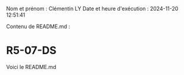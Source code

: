 Nom et prénom : Clémentin LY
Date et heure d'exécution : 2024-11-20 12:51:41

Contenu de README.md :
# R5-07-DS

Voici le README.md
